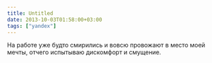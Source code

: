 ```yaml
---
title: Untitled
date: 2013-10-03T01:58:00+03:00
tags: ["yandex"]
---
```


На работе уже будто смирились и вовсю провожают в место моей мечты, отчего испытываю дискомфорт и смущение.
